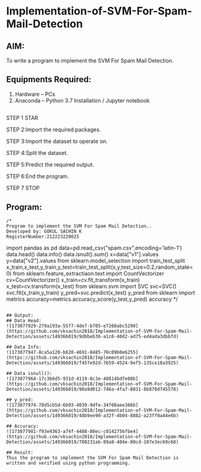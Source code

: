 # Implementation-of-SVM-For-Spam-Mail-Detection

## AIM:
To write a program to implement the SVM For Spam Mail Detection.

## Equipments Required:
1. Hardware – PCs
2. Anaconda – Python 3.7 Installation / Jupyter notebook

## 
STEP 1 STAR

STEP 2:Import the required packages.

STEP 3:Import the dataset to operate on.

STEP 4:Split the dataset.

STEP 5:Predict the required output.

STEP 6:End the program.

STEP 7 STOP       
## Program:
```
/*
Program to implement the SVM For Spam Mail Detection..
Developed by: GOKUL SACHIN K
RegisterNumber:212223220025
```
import pandas as pd
data=pd.read_csv("spam.csv",encoding='latin-1')
data.head()
data.info()
data.isnull().sum()
x=data["v1"].values
y=data["v2"].values
from sklearn.model_selection import train_test_split
x_train,x_test,y_train,y_test=train_test_split(x,y,test_size=0.2,random_state=0)
from sklearn.feature_extractiaon.text import CountVectorizer
cv=CountVectorizer()
x_train=cv.fit_transform(x_train)
x_test=cv.transform(x_test)
from sklearn.svm import SVC
svc=SVC()
svc.fit(x_train,y_train)
y_pred=svc.predict(x_test)
y_pred
from sklearn import metrics
accuracy=metrics.accuracy_score(y_test,y_pred)
accuracy
*/
```

## Output:
## Data Head:
![173077929-279a193a-55f7-4de7-b705-e7260abc5290](https://github.com/vksachin2018/Implementation-of-SVM-For-Spam-Mail-Detection/assets/149366019/9dbbeb36-a1c6-40d2-ad75-ed4ada3dbbfd)

## Data Info:
![173077947-8ca5a120-b620-4691-8485-70c09b0e6255](https://github.com/vksachin2018/Implementation-of-SVM-For-Spam-Mail-Detection/assets/149366019/f457e92d-7659-4524-9ef5-135ce18a3925)

## Data isnull():
![173077964-17c3b6d5-931d-4119-8c3e-48814bdfe88b](https://github.com/vksachin2018/Implementation-of-SVM-For-Spam-Mail-Detection/assets/149366019/90a9d012-746a-4fa7-8031-8b870d745578)

## y_pred:
![173077974-78d5cb5d-6b93-4039-9dfe-34f08aee366b](https://github.com/vksachin2018/Implementation-of-SVM-For-Spam-Mail-Detection/assets/149366019/48b9ee90-a32f-4b04-8882-a23ff0a44e6b)

## Accuracy:
![173077981-f93e4363-a74f-4488-80ec-c0142756fbe4](https://github.com/vksachin2018/Implementation-of-SVM-For-Spam-Mail-Detection/assets/149366019/708231ab-89a8-404e-80cd-107e3ec69c68)

## Result:
Thus the program to implement the SVM For Spam Mail Detection is written and verified using python programming.

